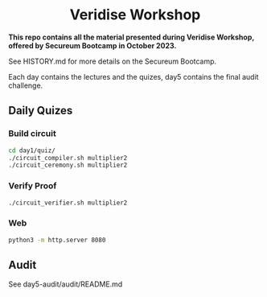 # <h1 align="center"> Veridise Workshop </h1>

**This repo contains all the material presented during Veridise Workshop, offered by Secureum Bootcamp in October 2023.**

See HISTORY.md for more details on the Secureum Bootcamp.

Each day contains the lectures and the quizes, day5 contains the final audit challenge.

## Daily Quizes

### Build circuit

```bash
cd day1/quiz/
./circuit_compiler.sh multiplier2
./circuit_ceremony.sh multiplier2
```

### Verify Proof

```bash
./circuit_verifier.sh multiplier2
```

### Web

```bash
python3 -m http.server 8080
```

## Audit

See day5-audit/audit/README.md
